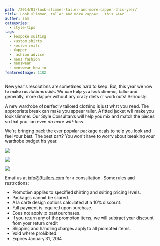 ```yaml
---
path: /2014/01/look-slimmer-taller-and-more-dapper-this-year/
title: Look slimmer, taller and more dapper...this year
author: sam
categories: 
  - style-tips
tags: 
  - bespoke suiting
  - custom shirts
  - custom suits
  - dapper
  - fashion advice
  - mens fashion
  - menswear
  - menswear how to
featuredImage: 1102
---
```

New year's resolutions are sometimes hard to keep. But, this year we vow to make resolutions stick. We can help you look slimmer, taller and generally, more dapper without any crazy diets or work outs! Seriously.

A new wardrobe of perfectly tailored clothing is just what you need. The appropriate break can make you appear taller. A fitted jacket will make you look slimmer. Our Style Consultants will help you mix and match the pieces so that you can even _do more with less_.

We're bringing back the ever popular package deals to help you look and feel your best. The best part? You won't have to worry about breaking your wardrobe budget his year.

[![](http://4.bp.blogspot.com/-nyguqoGAwM8/UtBR06eoICI/AAAAAAAATX0/recBzdp6PgE/s1600/package_1_201401.jpg)](http://4.bp.blogspot.com/-nyguqoGAwM8/UtBR06eoICI/AAAAAAAATX0/recBzdp6PgE/s1600/package_1_201401.jpg)

[![](http://4.bp.blogspot.com/-kxaHmyGb4hI/UtBR05gRMxI/AAAAAAAATYA/3Y5MkpYrJao/s1600/package_2_201401.jpg)](http://4.bp.blogspot.com/-kxaHmyGb4hI/UtBR05gRMxI/AAAAAAAATYA/3Y5MkpYrJao/s1600/package_2_201401.jpg)

[![](http://1.bp.blogspot.com/-4_mJYEOW8ek/UtBR0_DG1uI/AAAAAAAATX4/iLsD7kk4qsA/s1600/package_3_201401.jpg)](http://1.bp.blogspot.com/-4_mJYEOW8ek/UtBR0_DG1uI/AAAAAAAATX4/iLsD7kk4qsA/s1600/package_3_201401.jpg)

Email us at [info@9tailors.com](mailto:info@9tailors.com) for a consultation.  Some rules and restrictions:  

*   Promotion applies to specified shirting and suiting pricing levels.
*   Packages cannot be shared. 
*   A la carte design options calculated at a 10% discount. 
*   Full payment is required upon purchase.
*   Does not apply to past purchases.
*   If you return any of the promotion items, we will subtract your discount from your return credit. 
*   Shipping and handling charges apply to all promoted items.
*   Void where prohibited.
*   Expires January 31, 2014